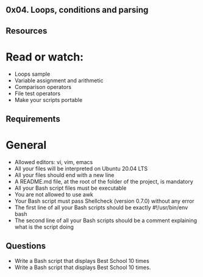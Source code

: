 ## 0x04. Loops, conditions and parsing

## Resources
# Read or watch:

* Loops sample
* Variable assignment and arithmetic
* Comparison operators
* File test operators
* Make your scripts portable

## Requirements
# General
* Allowed editors: vi, vim, emacs
* All your files will be interpreted on Ubuntu 20.04 LTS
* All your files should end with a new line
* A README.md file, at the root of the folder of the project, is mandatory
* All your Bash script files must be executable
* You are not allowed to use awk
* Your Bash script must pass Shellcheck (version 0.7.0) without any error
* The first line of all your Bash scripts should be exactly #!/usr/bin/env bash
* The second line of all your Bash scripts should be a comment explaining what is the script doing

## Questions
* Write a Bash script that displays Best School 10 times
* Write a Bash script that displays Best School 10 times.

